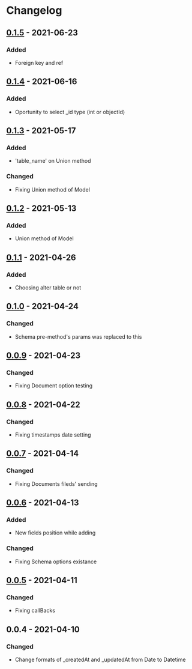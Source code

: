 # Changelog


## [0.1.5] - 2021-06-23

### Added

- Foreign key and ref


## [0.1.4] - 2021-06-16

### Added

- Oportunity to select _id type (int or objectId)


## [0.1.3] - 2021-05-17

### Added

- 'table_name' on Union method

### Changed

- Fixing Union method of Model


## [0.1.2] - 2021-05-13

### Added

- Union method of Model


## [0.1.1] - 2021-04-26

### Added

- Choosing alter table or not


## [0.1.0] - 2021-04-24

### Changed

- Schema pre-method's params was replaced to this 


## [0.0.9] - 2021-04-23

### Changed

- Fixing Document option testing


## [0.0.8] - 2021-04-22

### Changed

- Fixing timestamps date setting


## [0.0.7] - 2021-04-14

### Changed

- Fixing Documents fileds' sending


## [0.0.6] - 2021-04-13

### Added

- New fields position while adding

### Changed

- Fixing Schema options existance


## [0.0.5] - 2021-04-11

### Changed

- Fixing callBacks


## 0.0.4 - 2021-04-10

### Changed

- Change formats of _createdAt and _updatedAt from Date to Datetime


[0.1.5]: https://github.com/ashotsiroyan/sqltool/compare/0.1.5...0.1.4
[0.1.4]: https://github.com/ashotsiroyan/sqltool/compare/0.1.4...0.1.3
[0.1.3]: https://github.com/ashotsiroyan/sqltool/compare/0.1.3...0.1.2
[0.1.2]: https://github.com/ashotsiroyan/sqltool/compare/0.1.2...0.1.1
[0.1.1]: https://github.com/ashotsiroyan/sqltool/compare/0.1.1...0.1.0
[0.1.0]: https://github.com/ashotsiroyan/sqltool/compare/0.1.0...0.0.9
[0.0.9]: https://github.com/ashotsiroyan/sqltool/compare/0.0.8...0.0.9
[0.0.8]: https://github.com/ashotsiroyan/sqltool/compare/0.0.7...0.0.8
[0.0.7]: https://github.com/ashotsiroyan/sqltool/compare/0.0.6...0.0.7
[0.0.6]: https://github.com/ashotsiroyan/sqltool/compare/0.0.5...0.0.6
[0.0.5]: https://github.com/ashotsiroyan/sqltool/compare/0.0.1...0.0.5